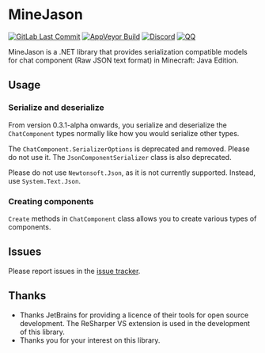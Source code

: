 # MineJason

[![GitLab Last Commit](https://img.shields.io/gitlab/last-commit/WithLithum%2FMineJason?style=flat-square)](https://gitlab.com/WithLithum/MineJason/-/commits/trunk?ref_type=heads)
[![AppVeyor Build](https://img.shields.io/appveyor/build/WithLithum/minejason?style=flat-square&logo=appveyor&logoColor=white&label=%20)](https://ci.appveyor.com/project/WithLithum/minejason)
[![Discord](https://img.shields.io/discord/1178887806286823424?style=flat-square&logo=discord&logoColor=white&label=%20&color=blue)](https://discord.gg/UFfWb9Rj)
[![QQ](https://img.shields.io/badge/qq%20group-join-blue?style=flat-square
)](https://qm.qq.com/cgi-bin/qm/qr?k=reIRa9w7-vMBemqim7NdREX7vNKirNFo&jump_from=webapi&authKey=UnyZ5LWlfV8g8VCEffm2CShHd9PVPHP5CaXVbxkF2wwZj6FtXGEU/M7jRbU4e/K2)

MineJason is a .NET library that provides serialization compatible models for chat component (Raw JSON text format) in Minecraft: Java Edition.

## Usage

### Serialize and deserialize

From version 0.3.1-alpha onwards, you serialize and deserialize the `ChatComponent` types normally like how you would serialize other types.

The `ChatComponent.SerializerOptions` is deprecated and removed. Please do not use it. The `JsonComponentSerializer` class is also deprecated.

Please do not use `Newtonsoft.Json`, as it is not currently supported. Instead, use `System.Text.Json`.

### Creating components

`Create` methods in `ChatComponent` class allows you to create various types of components.

## Issues

Please report issues in the [issue tracker](https://gitlab.com/WithLithum/MineJason/issues).

## Thanks

- Thanks JetBrains for providing a licence of their tools for open source development. The ReSharper VS extension is used in the development of this library.
- Thanks you for your interest on this library.
